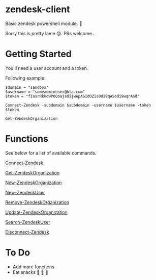 # zendesk-client

Basic zendesk powershell module. :dragon_face:

Sorry this is pretty lame :sweat:. PRs welcome..

# Getting Started

You'll need a user account and a token.

Following example:

```
$domain = "sandbox"
$username = "someadminuser@bla.com"
$token = "fIasrRkkdwPOQoajsdijwepASIdOZis0di9qASodi9wqrASd"

Connect-Zendesk -subdomain $subdomain -username $username -token $token

Get-ZendeskOrganization

```

# Functions

See below for a list of available commands.

[Connect-Zendesk](Docs/Connect-Zendesk.md)

[Get-ZendeskOrganization](Docs/Get-ZendeskOrganization.md)

[New-ZendeskOrganization](Docs/New-ZendeskOrganization.md)

[New-ZendeskUser](Docs/New-ZendeskUser.md)

[Remove-ZendeskOrganization](Docs/Remove-ZendeskOrganization.md)

[Update-ZendeskOrganization](Docs/Update-ZendeskOrganization.md)

[Search-ZendeskUser](Docs/Search-ZendeskUser.md)


[Disconnect-Zendesk](Docs/Disconnect-Zendesk.md)

# To Do

* Add more functions
* Eat snacks :dango: :custard: :shaved_ice:
